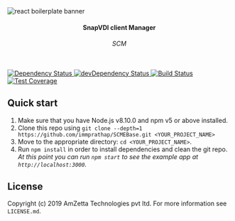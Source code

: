 <span align="center">
  <img src="https://secureservercdn.net/198.71.190.232/z9g.9e3.myftpupload.com/wp-content/uploads/2019/02/snap-vdi-tc.png" alt="react boilerplate banner" align="center" />
  <br />
  <h4 align="center">SnapVDI client Manager</h4>
  <h6 align="center">SCM</h6>
</span>
<br />
<span align="center">
  <!-- Dependency Status -->
  <a href="https://david-dm.org/react-boilerplate/react-boilerplate">
    <img src="https://david-dm.org/react-boilerplate/react-boilerplate.svg" alt="Dependency Status" />
  </a>
  <!-- devDependency Status -->
  <a href="https://david-dm.org/react-boilerplate/react-boilerplate#info=devDependencies">
    <img src="https://david-dm.org/react-boilerplate/react-boilerplate/dev-status.svg" alt="devDependency Status" />
  </a>
  <!-- Build Status -->
  <a href="https://travis-ci.org/react-boilerplate/react-boilerplate">
    <img src="https://travis-ci.org/react-boilerplate/react-boilerplate.svg" alt="Build Status" />
  </a>
  <!-- Test Coverage -->
  <a href="https://coveralls.io/r/react-boilerplate/react-boilerplate">
    <img src="https://coveralls.io/repos/github/react-boilerplate/react-boilerplate/badge.svg" alt="Test Coverage" />
  </a>
</a>

</span>

## Quick start

1.  Make sure that you have Node.js v8.10.0 and npm v5 or above installed.
2.  Clone this repo using `git clone --depth=1 https://github.com/immprathap/SCMEBase.git <YOUR_PROJECT_NAME>`
3.  Move to the appropriate directory: `cd <YOUR_PROJECT_NAME>`.<br />
4.  Run `npm install` in order to install dependencies and clean the git repo.<br />
    _At this point you can run `npm start` to see the example app at `http://localhost:3000`._

## License

Copyright (c) 2019 AmZetta Technologies pvt ltd. For more information see `LICENSE.md`.
